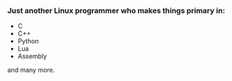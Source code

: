 ### Just another Linux programmer who makes things primary in:
- C
- C++
- Python
- Lua
- Assembly

and many more.
